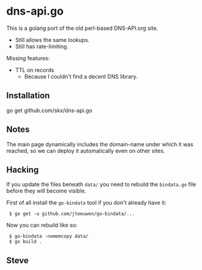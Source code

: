 # dns-api.go

This is a golang port of the old perl-based DNS-API.org site.

* Still allows the same lookups.
* Still has rate-limiting.

Missing features:

* TTL on records
   * Because I couldn't find a decent DNS library.


## Installation

   go get github.com/skx/dns-api.go


## Notes

The main page dynamically includes the domain-name under which it was reached,
so we can deploy it automatically even on other sites.


## Hacking

If you update the files beneath `data/` you need to rebuild the `bindata.go` file before they will become visible.

First of all install the `go-bindata` tool if you don't already have it:

     $ go get -u github.com/jteeuwen/go-bindata/...

Now you can rebuild like so:

     $ go-bindata -nomemcopy data/
     $ go build .

Steve
--
